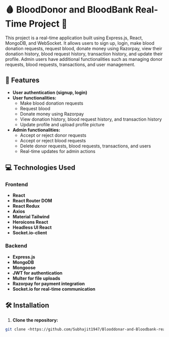 # 🩸 BloodDonor and BloodBank Real-Time Project 🏥

This project is a real-time application built using Express.js, React, MongoDB, and WebSocket. It allows users to sign up, login, make blood donation requests, request blood, donate money using Razorpay, view their donation history, blood request history, transaction history, and update their profile. Admin users have additional functionalities such as managing donor requests, blood requests, transactions, and user management.

## 🌟 Features

- **User authentication (signup, login)**
- **User functionalities:**
  - Make blood donation requests
  - Request blood
  - Donate money using Razorpay
  - View donation history, blood request history, and transaction history
  - Update profile and upload profile picture
- **Admin functionalities:**
  - Accept or reject donor requests
  - Accept or reject blood requests
  - Delete donor requests, blood requests, transactions, and users
  - Real-time updates for admin actions

## 💻 Technologies Used

### Frontend

- **React**
- **React Router DOM**
- **React Redux**
- **Axios**
- **Material Tailwind**
- **Heroicons React**
- **Headless UI React**
- **Socket.io-client**

### Backend

- **Express.js**
- **MongoDB**
- **Mongoose**
- **JWT for authentication**
- **Multer for file uploads**
- **Razorpay for payment integration**
- **Socket.io for real-time communication**

## 🛠️ Installation

1. **Clone the repository:**

```bash
git clone <https://github.com/Subhajit1947/Blooddonar-and-Bloodbank-realtime.git>
